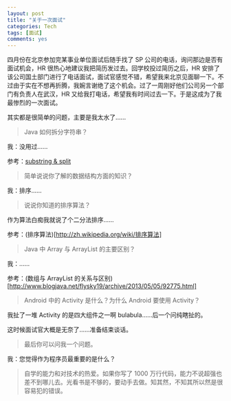 ```yaml
---
layout: post
title: "关于一次面试"
categories: Tech
tags: [面试]
comments: yes
---
```


四月份在北京参加完某事业单位面试后随手找了 SP 公司的电话，询问那边是否有面试机会，HR 很热心地建议我把简历发过去。回学校投过简历之后，HR 安排了该公司国土部门进行了电话面试，面试官感觉不错，希望我来北京见面聊一下。不过由于实在不想再折腾，我婉言谢绝了这个机会。过了一周刚好他们公司另一个部门有负责人在武汉，HR 又给我打电话，希望我有时间过去一下。于是这成为了我最惨烈的一次面试。

其实都是很简单的问题，主要是我太水了……

> Java 如何拆分字符串？

我：没用过……

参考：[substring & split](http://heisetoufa.iteye.com/blog/227238)

> 简单说说你了解的数据结构方面的知识？

我：排序……

> 说说你知道的排序算法？

作为算法白痴我就说了个二分法排序……

参考：(排序算法)[http://zh.wikipedia.org/wiki/排序算法]

> Java 中 Array 与 ArrayList 的主要区别？

我：……

参考：(数组与 ArrayList 的关系与区别)[http://www.blogjava.net/flysky19/archive/2013/05/05/92775.html]

> Android 中的 Activity 是什么？为什么 Android 要使用 Activity？

我扯了一堆 Activity 的是四大组件之一啊 bulabula……后一个问纯瞎扯的。

这时候面试官大概是无奈了……准备结束谈话。

> 最后你可以问我一个问题。

我：您觉得作为程序员最重要的是什么？

> 自学的能力和对技术的热爱。如果你写了 1000 万行代码，能力不说超强也差不到哪儿去。光看书是不够的，要动手去做。知其然，不知其所以然是很容易犯的错误。